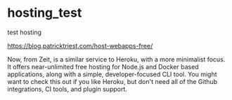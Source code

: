 # hosting_test
test hosting

 https://blog.patricktriest.com/host-webapps-free/

Now, from Zeit, is a similar service to Heroku, with a more minimalist focus. It offers near-unlimited free hosting for Node.js and Docker based applications, along with a simple, developer-focused CLI tool. You might want to check this out if you like Heroku, but don't need all of the Github integrations, CI tools, and plugin support.
